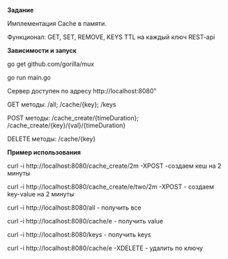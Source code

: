 **Задание**

Имплементация Cache в памяти.

Функционал: GET, SET, REMOVE, KEYS
TTL на каждый ключ
REST-api

**Зависимости и запуск**

go get github.com/gorilla/mux

go run main.go

Сервер доступен по адресу http://localhost:8080"

GET методы: /all; /cache/{key}; /keys

POST методы: /cache_create/{timeDuration}; /cache_create/{key}/{val}/{timeDuration}
 
DELETE методы: /cache/{key}

**Пример использования**

curl -i http://localhost:8080/cache_create/2m -XPOST -создаем кеш на 2 минуты
  
curl -i http://localhost:8080/cache_create/e/two/2m -XPOST - создаем key-value на 2 минуты

curl -i http://localhost:8080/all - получить все

curl -i http://localhost:8080/cache/e - получить value

curl -i http://localhost:8080/keys - получить keys

curl -i http://localhost:8080/cache/e -XDELETE - удалить по ключу